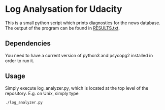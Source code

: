 # Log Analysation for Udacity

This is a small python script which prints diagnostics
for the news database. The output of the program can be
found in [RESULTS.txt](./RESULTS.txt).

## Dependencies
You need to have a current version of python3 and psycopg2
installed in order to run it.

## Usage
Simply execute log_analyzer.py, which is located at the
top level of the repository. E.g. on Unix, simply type
```
./log_analyzer.py
```